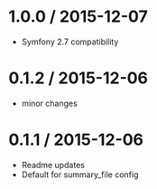 
1.0.0 / 2015-12-07
==================

  * Symfony 2.7 compatibility

0.1.2 / 2015-12-06
==================

  * minor changes

0.1.1 / 2015-12-06
==================

  * Readme updates
  * Default for summary_file config
